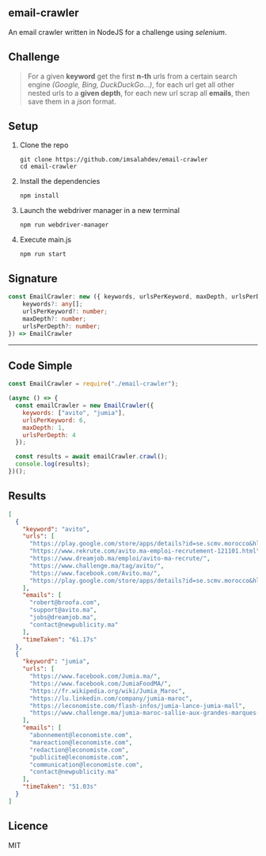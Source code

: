 ## email-crawler
An email crawler written in NodeJS for a challenge using *selenium*.

## Challenge

> For a given **keyword** get the first **n-th** urls from a certain search engine *(Google, Bing, DuckDuckGo...)*, for each url get all other nested urls to a **given depth**, for each new url scrap all **emails**, then save them in a *json* format.

## Setup

1. Clone the repo

   ```shell
   git clone https://github.com/imsalahdev/email-crawler
   cd email-crawler
   ```

2. Install the dependencies

   ```shell
   npm install
   ```

3. Launch the webdriver manager in a new terminal

   ```shell
   npm run webdriver-manager
   ```

4. Execute main.js

   ```shell
   npm run start
   ```

## Signature

```typescript
const EmailCrawler: new ({ keywords, urlsPerKeyword, maxDepth, urlsPerDepth }?: {
    keywords?: any[];
    urlsPerKeyword?: number;
    maxDepth?: number;
    urlsPerDepth?: number;
}) => EmailCrawler
```

---

## Code Simple

```javascript
const EmailCrawler = require("./email-crawler");

(async () => {
  const emailCrawler = new EmailCrawler({
    keywords: ["avito", "jumia"],
    urlsPerKeyword: 6,
    maxDepth: 1,
    urlsPerDepth: 4
  });

  const results = await emailCrawler.crawl();
  console.log(results);
})();

```

## Results

```json
[
  {
    "keyword": "avito",
    "urls": [
      "https://play.google.com/store/apps/details?id=se.scmv.morocco&hl=fr",
      "https://www.rekrute.com/avito.ma-emploi-recrutement-121101.html",
      "https://www.dreamjob.ma/emploi/avito-ma-recrute/",
      "https://www.challenge.ma/tag/avito/",
      "https://www.facebook.com/Avito.ma/",
      "https://play.google.com/store/apps/details?id=se.scmv.morocco&hl=fr"
    ],
    "emails": [
      "robert@broofa.com",
      "support@avito.ma",
      "jobs@dreamjob.ma",
      "contact@newpublicity.ma"
    ],
    "timeTaken": "61.17s"
  },
  {
    "keyword": "jumia",
    "urls": [
      "https://www.facebook.com/Jumia.ma/",
      "https://www.facebook.com/JumiaFoodMA/",
      "https://fr.wikipedia.org/wiki/Jumia_Maroc",
      "https://lu.linkedin.com/company/jumia-maroc",
      "https://leconomiste.com/flash-infos/jumia-lance-jumia-mall",
      "https://www.challenge.ma/jumia-maroc-sallie-aux-grandes-marques-117376/"
    ],
    "emails": [
      "abonnement@leconomiste.com",
      "mareaction@leconomiste.com",
      "redaction@leconomiste.com",
      "publicite@leconomiste.com",
      "communication@leconomiste.com",
      "contact@newpublicity.ma"
    ],
    "timeTaken": "51.03s"
  }
]
```

## Licence

MIT